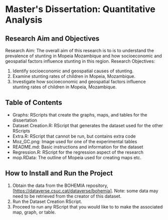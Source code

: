 # Master's Dissertation: Quantitative Analysis

## Research Aim and Objectives
Research Aim: The overall aim of this research is to is to understand the prevalence of stunting in Mopeia Mozambique and how socioeconomic and geospatial factors influence stunting in this region.
Research Objectives:
1.	Identify socioeconomic and geospatial causes of stunting.
2.	Examine stunting rates of children in Mopeia, Mozambique.
3.	Investigate how socioeconomic and geospatial factors influence stunting rates of children in Mopeia, Mozambique.

## Table of Contents
- Graphs: RScripts that create the graphs, maps, and tables for the dissertation
- Dataset Creation.R: RScript that generates the dataset used for the other RScripts
- Extra.R: RScript that cannot be run, but contains extra code
- Moz_GC.png: Image used for one of the experimental tables
- README.md: Basic instructions and information for the dataset
- Regression.R: RScript for the regression aspect of the research
- mop.RData: The outline of Mopeia used for creating maps etc.

## How to Install and Run the Project
1. Obtain the data from the BOHEMIA repository, [https://dataverse.csuc.cat/dataverse/bohemia]. Note: some data may need to be retrieved from the creator of this dataset.
2. Run the Dataset Creation RScript.
3. Proceed to run any RScript that you would like to to make the associated map, graph, or table.

